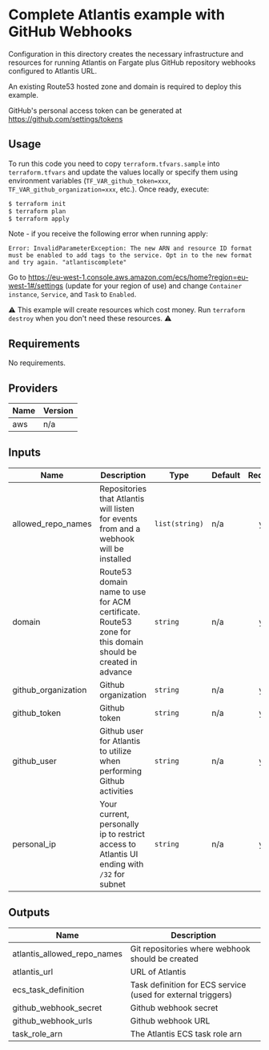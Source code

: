 # Complete Atlantis example with GitHub Webhooks

Configuration in this directory creates the necessary infrastructure and resources for running Atlantis on Fargate plus GitHub repository webhooks configured to Atlantis URL.

An existing Route53 hosted zone and domain is required to deploy this example.

GitHub's personal access token can be generated at https://github.com/settings/tokens

## Usage

To run this code you need to copy `terraform.tfvars.sample` into `terraform.tfvars` and update the values locally or specify them using environment variables (`TF_VAR_github_token=xxx`, `TF_VAR_github_organization=xxx`, etc.). Once ready, execute:

```bash
$ terraform init
$ terraform plan
$ terraform apply
```

Note - if you receive the following error when running apply:

`Error: InvalidParameterException: The new ARN and resource ID format must be enabled to add tags to the service. Opt in to the new format and try again. "atlantiscomplete"`

Go to https://eu-west-1.console.aws.amazon.com/ecs/home?region=eu-west-1#/settings (update for your region of use) and change `Container instance`, `Service`, and `Task` to `Enabled`.

⚠️ This example will create resources which cost money. Run `terraform destroy` when you don't need these resources. ⚠️

<!-- BEGINNING OF PRE-COMMIT-TERRAFORM DOCS HOOK -->
## Requirements

No requirements.

## Providers

| Name | Version |
|------|---------|
| aws | n/a |

## Inputs

| Name | Description | Type | Default | Required |
|------|-------------|------|---------|:--------:|
| allowed\_repo\_names | Repositories that Atlantis will listen for events from and a webhook will be installed | `list(string)` | n/a | yes |
| domain | Route53 domain name to use for ACM certificate. Route53 zone for this domain should be created in advance | `string` | n/a | yes |
| github\_organization | Github organization | `string` | n/a | yes |
| github\_token | Github token | `string` | n/a | yes |
| github\_user | Github user for Atlantis to utilize when performing Github activities | `string` | n/a | yes |
| personal\_ip | Your current, personally ip to restrict access to Atlantis UI ending with `/32` for subnet | `string` | n/a | yes |

## Outputs

| Name | Description |
|------|-------------|
| atlantis\_allowed\_repo\_names | Git repositories where webhook should be created |
| atlantis\_url | URL of Atlantis |
| ecs\_task\_definition | Task definition for ECS service (used for external triggers) |
| github\_webhook\_secret | Github webhook secret |
| github\_webhook\_urls | Github webhook URL |
| task\_role\_arn | The Atlantis ECS task role arn |

<!-- END OF PRE-COMMIT-TERRAFORM DOCS HOOK -->
